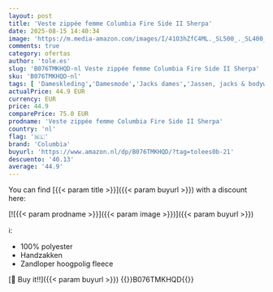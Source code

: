 ```yaml
---
layout: post
title: 'Veste zippée femme Columbia Fire Side II Sherpa'
date: 2025-08-15 14:40:34
image: 'https://m.media-amazon.com/images/I/41O3hZfC4ML._SL500_._SL400_.jpg'
comments: true
category: ofertas
author: 'tole.es'
slug: 'B076TMKHQD-nl Veste zippée femme Columbia Fire Side II Sherpa'
sku: 'B076TMKHQD-nl'
tags: [ 'Dameskleding','Damesmode','Jacks dames','Jassen, jacks & bodywarmers dames','Kleding, schoenen & sieraden','Kleding, schoenen en sieraden','Outdoor fleecejacks dames','Outdoorjacks voor dames','Outdoorkleding','Outdoorkleding voor dames','Sportspecifieke kleding','columbia','🇳🇱', ]
actualPrice: 44.9 EUR
currency: EUR
price: 44.9
comparePrice: 75.0 EUR
prodname: 'Veste zippée femme Columbia Fire Side II Sherpa'
country: 'nl'
flag: '🇳🇱'
brand: 'Columbia'
buyurl: 'https://www.amazon.nl/dp/B076TMKHQD/?tag=tolees0b-21'
descuento: '40.13'
average: '44.9'
---
```


You can find [{{< param title >}}]({{< param buyurl >}}) with a discount here:

[![{{< param prodname >}}]({{< param image >}})]({{< param buyurl >}})

ℹ️:

- 100% polyester
- Handzakken
- Zandloper hoogpolig fleece

[🛒 Buy it!!]({{< param buyurl >}})
{{<world>}}B076TMKHQD{{</world>}}
